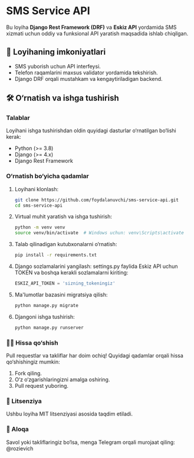 # SMS Service API  

Bu loyiha **Django Rest Framework (DRF)** va **Eskiz API** yordamida SMS xizmati uchun oddiy va funksional API yaratish maqsadida ishlab chiqilgan.  

## 🚀 Loyihaning imkoniyatlari  
- SMS yuborish uchun API interfeysi.  
- Telefon raqamlarini maxsus validator yordamida tekshirish.  
- Django DRF orqali mustahkam va kengaytiriladigan backend.  

## 🛠 O‘rnatish va ishga tushirish  

### Talablar  
Loyihani ishga tushirishdan oldin quyidagi dasturlar o‘rnatilgan bo‘lishi kerak:  
- Python (>= 3.8)  
- Django (>= 4.x)  
- Django Rest Framework  

### O‘rnatish bo‘yicha qadamlar  

1. Loyihani klonlash:  
   ```bash
   git clone https://github.com/foydalanuvchi/sms-service-api.git
   cd sms-service-api
2. Virtual muhit yaratish va ishga tushirish:
   ```bash
   python -m venv venv
   source venv/bin/activate  # Windows uchun: venv\Scripts\activate
   ```
3. Talab qilinadigan kutubxonalarni o‘rnatish:
   ```bash
   pip install -r requirements.txt
   ```
4. Django sozlamalarini yangilash:
   settings.py faylida Eskiz API uchun TOKEN va boshqa kerakli sozlamalarni kiriting:
   ```python
   ESKIZ_API_TOKEN = 'sizning_tokeningiz'
   ```
5. Ma'lumotlar bazasini migratsiya qilish:
   ```bash
   python manage.py migrate
   ```
6. Djangoni ishga tushirish:
   ```bash
   python manage.py runserver
   ```

### 🧑‍💻 Hissa qo‘shish
Pull requestlar va takliflar har doim ochiq! Quyidagi qadamlar orqali hissa qo‘shishingiz mumkin:
1. Fork qiling.
2. O‘z o‘zgarishlaringizni amalga oshiring.
3. Pull request yuboring.

### 📄 Litsenziya
Ushbu loyiha MIT litsenziyasi asosida taqdim etiladi.

### 💬 Aloqa
Savol yoki takliflaringiz bo‘lsa, menga Telegram orqali murojaat qiling: @rozievich
